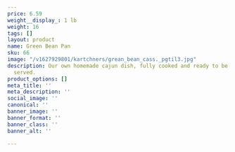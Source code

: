 ```yaml
---
price: 6.59
weight__display_: 1 lb
weight: 16
tags: []
layout: product
name: Green Bean Pan
sku: 66
image: "/v1627929801/kartchners/grean_bean_cass._pgtil3.jpg"
description: Our own homemade cajun dish, fully cooked and ready to be heated and
  served.
product_options: []
meta_title: ''
meta_description: ''
social_image: ''
canonical: ''
banner_image: ''
banner_format: ''
banner_class: ''
banner_alt: ''

---
```

